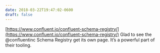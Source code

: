 ```yaml
---
date: 2018-03-22T19:47:02-0600
draft: false
---
```


[https://www.confluent.io/confluent-schema-registry/](https://www.confluent.io/confluent-schema-registry/) Glad to see the @confluentinc Schema Registry get its own page. It’s a powerful part of their tooling.


